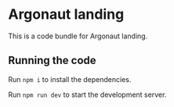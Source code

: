 
# Argonaut landing

This is a code bundle for Argonaut landing.

## Running the code

Run `npm i` to install the dependencies.

Run `npm run dev` to start the development server.
